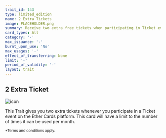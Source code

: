 ```yaml
---
trait_id: 143
type: limited_edition
name: 2 Extra Tickets
image: PLACEHOLDER.png
summary: Receive two extra free tickets when participating in Ticket events.
card_types: All
category: '-'
max_issuance: '-'
burnt_upon_use: 'No'
max_usages: '-'
effect_of_transferring: None
limit: '-'
period_of_validity: '-'
layout: trait
---
```


## 2 Extra Ticket

![icon](/assets/images/trait-icons/{{page.image}})

This Trait gives you two extra tickets whenever you participate in a Ticket event on the Ether Cards platform. This card will have a limit to the number of times it can be used per month. 

<small>*Terms and conditions apply.</small>

